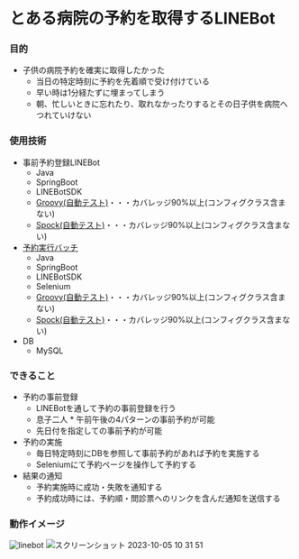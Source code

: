 # とある病院の予約を取得するLINEBot

### 目的
- 子供の病院予約を確実に取得したかった
  - 当日の特定時刻に予約を先着順で受け付けている
  - 早い時は1分経たずに埋まってしまう
  - 朝、忙しいときに忘れたり、取れなかったりするとその日子供を病院へつれていけない
  
### 使用技術  
- 事前予約登録LINEBot
  - Java
  - SpringBoot
  - LINEBotSDK
  - [Groovy(自動テスト)](https://github.com/k-matsumoto-214/kirin-linebot/tree/master/src/test/groovy/com/kirin/linebot)・・・カバレッジ90%以上(コンフィグクラス含まない)
  - [Spock(自動テスト)](https://github.com/k-matsumoto-214/kirin-linebot/tree/master/src/test/groovy/com/kirin/linebot)・・・カバレッジ90%以上(コンフィグクラス含まない)
- [予約実行バッチ](https://github.com/k-matsumoto-214/kirin-reservation-batch)
  - Java
  - SpringBoot
  - LINEBotSDK
  - Selenium
  - [Groovy(自動テスト)](https://github.com/k-matsumoto-214/kirin-reservation-batch/tree/master/src/test/groovy/com/kirin/reservation)・・・カバレッジ90%以上(コンフィグクラス含まない)
  - [Spock(自動テスト)](https://github.com/k-matsumoto-214/kirin-reservation-batch/tree/master/src/test/groovy/com/kirin/reservation)・・・カバレッジ90%以上(コンフィグクラス含まない)
- DB
  - MySQL

### できること
- 予約の事前登録
  - LINEBotを通して予約の事前登録を行う
  - 息子二人 * 午前午後の4パターンの事前予約が可能
  - 先日付を指定しての事前予約が可能
- 予約の実施
  - 毎日特定時刻にDBを参照して事前予約があれば予約を実施する
  - Seleniumにて予約ページを操作して予約する
- 結果の通知
  - 予約実施時に成功・失敗を通知する
  - 予約成功時には、予約順・問診票へのリンクを含んだ通知を送信する

### 動作イメージ
![linebot](https://github.com/k-matsumoto-214/kirin-reservation-batch/assets/91876695/4ee2afc9-42e1-43e7-a1b6-2a711478f77c)
![スクリーンショット 2023-10-05 10 31 51](https://github.com/k-matsumoto-214/kirin-reservation-batch/assets/91876695/9f07e64f-f4e6-47a2-bf76-6bb82ace0622)


